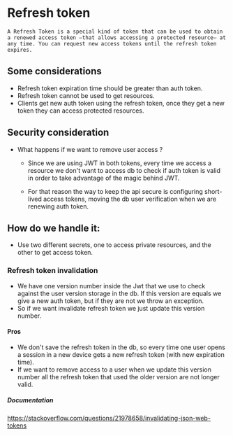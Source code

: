 # Refresh token

`A Refresh Token is a special kind of token that can be used to obtain a renewed access token —that allows accessing
a protected resource— at any time. You can request new access tokens until the refresh token expires.`

## Some considerations

- Refresh token expiration time should be greater than auth token.
- Refresh token cannot be used to get resources.
- Clients get new auth token using the refresh token, once they get a new token they can access protected resources.

## Security consideration

- What happens if we want to remove user access ?
  - Since we are using JWT in both tokens, every time we access a resource we don't want to access db to check if auth
  token is valid in order to take advantage of the magic behind JWT.

  - For that reason the way to keep the api secure is configuring short-lived access tokens, moving the db user
    verification when we are renewing auth token.


## How do we handle it:

- Use two different secrets, one to access private resources, and the other to get access token.

### Refresh token invalidation

- We have one version number inside the Jwt that we use to check against the user version storage in the db.
  If this version are equals we give a new auth token, but if they are not we throw an exception.
- So if we want invalidate refresh token we just update this version number.

#### Pros
- We don't save the refresh token in the db, so every time one user opens a session in a new device gets a new
 refresh token (with new expiration time).
- If we want to remove access to a user when we update this version number all the refresh token that used the older
 version are not longer valid.


##### Documentation
https://stackoverflow.com/questions/21978658/invalidating-json-web-tokens
